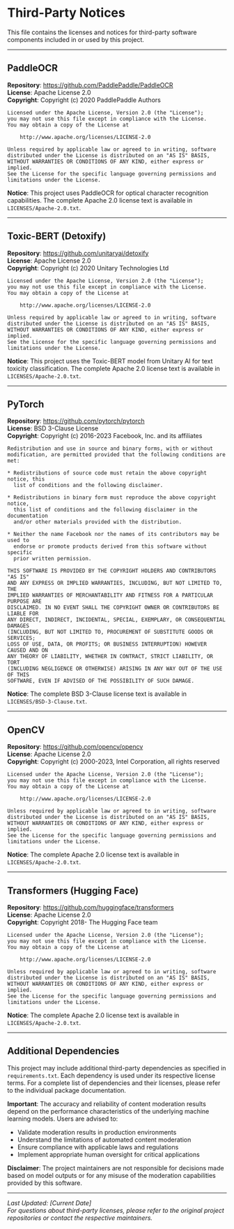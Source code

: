 # Third-Party Notices

This file contains the licenses and notices for third-party software components included in or used by this project.

---

## PaddleOCR

**Repository**: https://github.com/PaddlePaddle/PaddleOCR  
**License**: Apache License 2.0  
**Copyright**: Copyright (c) 2020 PaddlePaddle Authors

```
Licensed under the Apache License, Version 2.0 (the "License");
you may not use this file except in compliance with the License.
You may obtain a copy of the License at

    http://www.apache.org/licenses/LICENSE-2.0

Unless required by applicable law or agreed to in writing, software
distributed under the License is distributed on an "AS IS" BASIS,
WITHOUT WARRANTIES OR CONDITIONS OF ANY KIND, either express or implied.
See the License for the specific language governing permissions and
limitations under the License.
```

**Notice**: This project uses PaddleOCR for optical character recognition capabilities. The complete Apache 2.0 license text is available in `LICENSES/Apache-2.0.txt`.

---

## Toxic-BERT (Detoxify)

**Repository**: https://github.com/unitaryai/detoxify  
**License**: Apache License 2.0  
**Copyright**: Copyright (c) 2020 Unitary Technologies Ltd

```
Licensed under the Apache License, Version 2.0 (the "License");
you may not use this file except in compliance with the License.
You may obtain a copy of the License at

    http://www.apache.org/licenses/LICENSE-2.0

Unless required by applicable law or agreed to in writing, software
distributed under the License is distributed on an "AS IS" BASIS,
WITHOUT WARRANTIES OR CONDITIONS OF ANY KIND, either express or implied.
See the License for the specific language governing permissions and
limitations under the License.
```

**Notice**: This project uses the Toxic-BERT model from Unitary AI for text toxicity classification. The complete Apache 2.0 license text is available in `LICENSES/Apache-2.0.txt`.

---

## PyTorch

**Repository**: https://github.com/pytorch/pytorch  
**License**: BSD 3-Clause License  
**Copyright**: Copyright (c) 2016-2023 Facebook, Inc. and its affiliates

```
Redistribution and use in source and binary forms, with or without
modification, are permitted provided that the following conditions are met:

* Redistributions of source code must retain the above copyright notice, this
  list of conditions and the following disclaimer.

* Redistributions in binary form must reproduce the above copyright notice,
  this list of conditions and the following disclaimer in the documentation
  and/or other materials provided with the distribution.

* Neither the name Facebook nor the names of its contributors may be used to
  endorse or promote products derived from this software without specific
  prior written permission.

THIS SOFTWARE IS PROVIDED BY THE COPYRIGHT HOLDERS AND CONTRIBUTORS "AS IS"
AND ANY EXPRESS OR IMPLIED WARRANTIES, INCLUDING, BUT NOT LIMITED TO, THE
IMPLIED WARRANTIES OF MERCHANTABILITY AND FITNESS FOR A PARTICULAR PURPOSE ARE
DISCLAIMED. IN NO EVENT SHALL THE COPYRIGHT OWNER OR CONTRIBUTORS BE LIABLE FOR
ANY DIRECT, INDIRECT, INCIDENTAL, SPECIAL, EXEMPLARY, OR CONSEQUENTIAL DAMAGES
(INCLUDING, BUT NOT LIMITED TO, PROCUREMENT OF SUBSTITUTE GOODS OR SERVICES;
LOSS OF USE, DATA, OR PROFITS; OR BUSINESS INTERRUPTION) HOWEVER CAUSED AND ON
ANY THEORY OF LIABILITY, WHETHER IN CONTRACT, STRICT LIABILITY, OR TORT
(INCLUDING NEGLIGENCE OR OTHERWISE) ARISING IN ANY WAY OUT OF THE USE OF THIS
SOFTWARE, EVEN IF ADVISED OF THE POSSIBILITY OF SUCH DAMAGE.
```

**Notice**: The complete BSD 3-Clause license text is available in `LICENSES/BSD-3-Clause.txt`.

---

## OpenCV

**Repository**: https://github.com/opencv/opencv  
**License**: Apache License 2.0  
**Copyright**: Copyright (c) 2000-2023, Intel Corporation, all rights reserved

```
Licensed under the Apache License, Version 2.0 (the "License");
you may not use this file except in compliance with the License.
You may obtain a copy of the License at

    http://www.apache.org/licenses/LICENSE-2.0

Unless required by applicable law or agreed to in writing, software
distributed under the License is distributed on an "AS IS" BASIS,
WITHOUT WARRANTIES OR CONDITIONS OF ANY KIND, either express or implied.
See the License for the specific language governing permissions and
limitations under the License.
```

**Notice**: The complete Apache 2.0 license text is available in `LICENSES/Apache-2.0.txt`.

---

## Transformers (Hugging Face)

**Repository**: https://github.com/huggingface/transformers  
**License**: Apache License 2.0  
**Copyright**: Copyright 2018- The Hugging Face team

```
Licensed under the Apache License, Version 2.0 (the "License");
you may not use this file except in compliance with the License.
You may obtain a copy of the License at

    http://www.apache.org/licenses/LICENSE-2.0

Unless required by applicable law or agreed to in writing, software
distributed under the License is distributed on an "AS IS" BASIS,
WITHOUT WARRANTIES OR CONDITIONS OF ANY KIND, either express or implied.
See the License for the specific language governing permissions and
limitations under the License.
```

**Notice**: The complete Apache 2.0 license text is available in `LICENSES/Apache-2.0.txt`.

---

## Additional Dependencies

This project may include additional third-party dependencies as specified in `requirements.txt`. Each dependency is used under its respective license terms. For a complete list of dependencies and their licenses, please refer to the individual package documentation.

**Important**: The accuracy and reliability of content moderation results depend on the performance characteristics of the underlying machine learning models. Users are advised to:

- Validate moderation results in production environments
- Understand the limitations of automated content moderation
- Ensure compliance with applicable laws and regulations
- Implement appropriate human oversight for critical applications

**Disclaimer**: The project maintainers are not responsible for decisions made based on model outputs or for any misuse of the moderation capabilities provided by this software.

---

*Last Updated: [Current Date]*  
*For questions about third-party licenses, please refer to the original project repositories or contact the respective maintainers.*